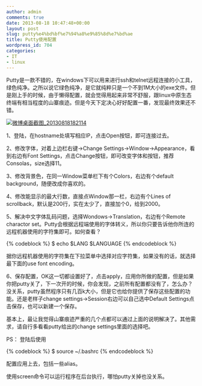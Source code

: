 ```yaml
---
author: admin
comments: true
date: 2013-08-18 10:47:48+00:00
layout: post
slug: putty%e4%bd%bf%e7%94%a8%e9%85%8d%e7%bd%ae
title: Putty使用配置
wordpress_id: 704
categories:
- IT
- linux
---
```


Putty是一款不错的，在windows下可以用来进行ssh和telnet远程连接的小工具，绿色纯净。之所以说它绿色纯净，是它就纯粹只是一个不到1M大小的exe文件。但是刚上手的时候，由于懒得配置，就会觉得用起来非常不舒服，跟linux中原生态终端有相当程度的山寨痕迹。但是今天下定决心好好配置一番，发现最终效果还不错。





[![微博桌面截图_20130818182114](http://wonderflow.info/wp-content/uploads/2013/08/微博桌面截图_20130818182114.jpg)](http://wonderflow.info/wp-content/uploads/2013/08/微博桌面截图_20130818182114.jpg)





1、登陆，在hostname处填写相应IP，点击Open按钮，即可连接过去。





2、修改字体，对着上边栏右键->Change Settings->Window->Appearance，看到右边有Font Settings，点击Change按钮，即可改变字体和按钮，推荐Consolas，size选择11。





3、修改背景色，在同一Window菜单栏下有个Colors，右边有个default background，随便改成你喜欢的。





4、修改能显示的最大行数，直接点Window那一栏，右边有个Lines of scrollback，默认是200行，实在太少了，直接加个0，给到2000。





5、解决中文字体乱码问题，选择Wondows->Translation，右边有个Remote charactor set。Putty会根据远程端使用的字体转义，所以你只要告诉他你所连的远程机器使用的字符集即可。如何查看？




{% codeblock %}
$ echo $LANG $LANGUAGE
{% endcodeblock %}




据你远程机器使用的字符集在下拉菜单中选择对应字符集，如果没有的话，就选择最下面的use font encoding。





6、保存配置，OK这一切都设置好了，点击apply，应用你所做的配置，但是如果你把putty关了，下一次开的时候，你会发现，之前所有配置都没有了，怎么办？没关系，putty虽然程序只有几百k大小，但是它也给你提供了保存这些配置的功能。还是老样子change settings->Session右边可以自己选中Default Settings点击保存，也可以新建一个保存。





基本上，最让我觉得山寨痕迹严重的几个点都可以通过上面的说明解决了。其他需求，请自行多看看putty给出的change settings里面的选择吧。





PS： 登陆后使用




{% codeblock %}
$ source ~/.bashrc
{% endcodeblock %}




配置应用上去，包括一些alias。





使用screen命令可以运行程序在后台执行，哪怕putty关掉也没关系。



